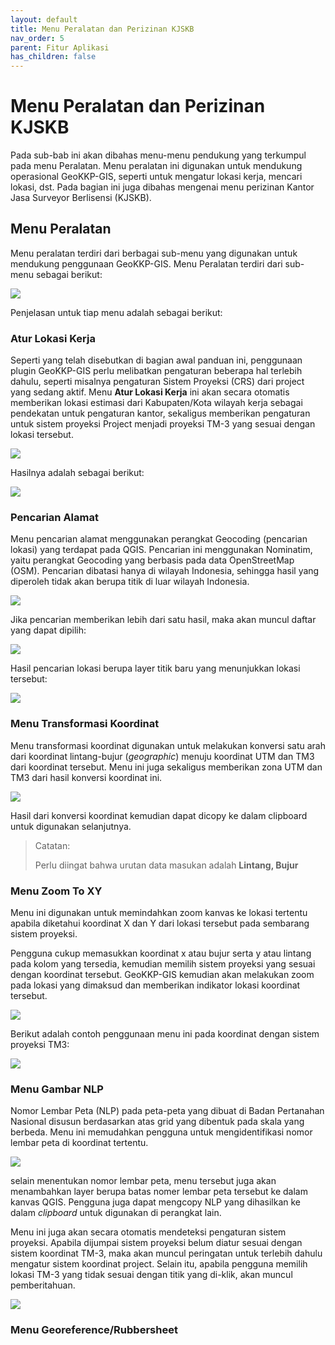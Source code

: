 ```yaml
---
layout: default
title: Menu Peralatan dan Perizinan KJSKB
nav_order: 5
parent: Fitur Aplikasi
has_children: false
---
```


# Menu Peralatan dan Perizinan KJSKB

Pada sub-bab ini akan dibahas menu-menu pendukung yang terkumpul pada menu Peralatan. Menu peralatan ini digunakan untuk mendukung operasional GeoKKP-GIS, seperti untuk mengatur lokasi kerja, mencari lokasi, dst. Pada bagian ini juga dibahas mengenai menu perizinan Kantor Jasa Surveyor Berlisensi (KJSKB).

## Menu Peralatan

Menu peralatan terdiri dari berbagai sub-menu yang digunakan untuk mendukung penggunaan GeoKKP-GIS. Menu Peralatan terdiri dari sub-menu sebagai berikut:

![](https://cdn.jsdelivr.net/gh/geokkp-gis/images@main/20220430032835.png)

Penjelasan untuk tiap menu adalah sebagai berikut:

### Atur Lokasi Kerja

Seperti yang telah disebutkan di bagian awal panduan ini, penggunaan plugin GeoKKP-GIS perlu melibatkan pengaturan beberapa hal terlebih dahulu, seperti misalnya pengaturan Sistem Proyeksi (CRS) dari project yang sedang aktif. Menu **Atur Lokasi Kerja** ini akan secara otomatis memberikan lokasi estimasi dari Kabupaten/Kota wilayah kerja sebagai pendekatan untuk pengaturan kantor, sekaligus memberikan pengaturan untuk sistem proyeksi Project menjadi proyeksi TM-3 yang sesuai dengan lokasi tersebut.

![](https://cdn.jsdelivr.net/gh/geokkp-gis/images@main/20220428212440.png)

Hasilnya adalah sebagai berikut:

![](https://cdn.jsdelivr.net/gh/geokkp-gis/images@main/20220430032716.png)

### Pencarian Alamat

Menu pencarian alamat menggunakan perangkat Geocoding (pencarian lokasi) yang terdapat pada QGIS. Pencarian ini menggunakan Nominatim, yaitu perangkat Geocoding yang berbasis pada data OpenStreetMap (OSM). Pencarian dibatasi hanya di wilayah Indonesia, sehingga hasil yang diperoleh tidak akan berupa titik di luar wilayah Indonesia.

![](https://cdn.jsdelivr.net/gh/geokkp-gis/images@main/20220430033232.png)

Jika pencarian memberikan lebih dari satu hasil, maka akan muncul daftar yang dapat dipilih:

![](https://cdn.jsdelivr.net/gh/geokkp-gis/images@main/20220430033703.png)

Hasil pencarian lokasi berupa layer titik baru yang menunjukkan lokasi tersebut:

![](https://cdn.jsdelivr.net/gh/geokkp-gis/images@main/20220430033951.png)



### Menu Transformasi Koordinat

Menu transformasi koordinat digunakan untuk melakukan konversi satu arah dari koordinat lintang-bujur (*geographic*) menuju koordinat UTM dan TM3 dari koordinat tersebut. Menu ini juga sekaligus memberikan zona UTM dan TM3 dari hasil konversi koordinat ini.

![](https://cdn.jsdelivr.net/gh/geokkp-gis/images@main/20220430220747.png) 

Hasil dari konversi koordinat kemudian dapat dicopy ke dalam clipboard untuk digunakan selanjutnya.

>  Catatan:
> 
> Perlu diingat bahwa urutan data masukan adalah **Lintang, Bujur**



### Menu Zoom To XY

Menu ini digunakan untuk memindahkan zoom kanvas ke lokasi tertentu apabila diketahui koordinat X dan Y dari lokasi tersebut pada sembarang sistem proyeksi. 

Pengguna cukup memasukkan koordinat x atau bujur serta y atau lintang pada kolom yang tersedia, kemudian memilih sistem proyeksi yang sesuai dengan koordinat tersebut. GeoKKP-GIS kemudian akan melakukan zoom pada lokasi yang dimaksud dan memberikan indikator lokasi koordinat tersebut.

![](https://cdn.jsdelivr.net/gh/geokkp-gis/images@main/20220430221405.png)

Berikut adalah contoh penggunaan menu ini pada koordinat dengan sistem proyeksi TM3:

![](https://cdn.jsdelivr.net/gh/geokkp-gis/images@main/20220430221538.png)



### Menu Gambar NLP

Nomor Lembar Peta (NLP) pada peta-peta yang dibuat di Badan Pertanahan Nasional disusun berdasarkan atas grid yang dibentuk pada skala yang berbeda. Menu ini memudahkan pengguna untuk mengidentifikasi nomor lembar peta di koordinat tertentu.

![](https://cdn.jsdelivr.net/gh/geokkp-gis/images@main/20220501010603.png)

selain menentukan nomor lembar peta, menu tersebut juga akan menambahkan layer berupa batas nomer lembar peta tersebut ke dalam kanvas QGIS. Pengguna juga dapat mengcopy NLP yang dihasilkan ke dalam *clipboard* untuk digunakan di perangkat lain.

Menu ini juga akan secara otomatis mendeteksi pengaturan sistem proyeksi. Apabila dijumpai sistem proyeksi belum diatur sesuai dengan sistem koordinat TM-3, maka akan muncul peringatan untuk terlebih dahulu mengatur sistem koordinat project. Selain itu, apabila pengguna memilih lokasi TM-3 yang tidak sesuai dengan titik yang di-klik, akan muncul pemberitahuan.

![](https://cdn.jsdelivr.net/gh/geokkp-gis/images@main/20220501011109.png)



### Menu Georeference/Rubbersheet


